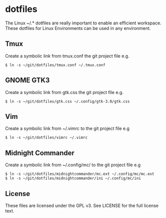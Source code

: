 dotfiles
=========

The Linux ~/.* dotfiles are really important to enable an efficient workspace.  These dotfiles for Linux Environments can be used in any environment.

Tmux
-----

Create a symbolic link from tmux.conf the git project file e.g.

    $ ln -s ~/git/dotfiles/tmux.conf ~/.tmux.conf

GNOME GTK3
----------

Create a symbolic link from gtk.css the git project file e.g.

    $ ln -s ~/git/dotfiles/gtk.css ~/.config/gtk-3.0/gtk.css


Vim
---

Create a symbolic link from ~/.vimrc to the git project file e.g

    $ ln -s ~/git/dotfiles/vimrc ~/.vimrc

Midnight Commander
-----------------

Create a symbolic link from ~/.config/mc/<file> to the git project file e.g

    $ ln -s ~/git/dotfiles/midnightcommander/mc.ext ~/.config/mc/mc.ext
    $ ln -s ~/git/dotfiles/midnightcommander/ini ~/.config/mc/ini

License
-------

These files are licensed under the GPL v3.  See LICENSE for the full license text.
